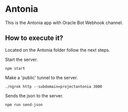 # Antonia

This is the Antonia app with Oracle Bot Webhook channel.

## How to execute it?

Located on the Antonia folder follow the next steps.

Start the server.

    npm start

Make a 'public' tunnel to the server.

    ./ngrok http --subdomain=projectantonia 3000

Sends the json to the server.
  
    npm run send-json
